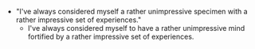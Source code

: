 * "I've always considered myself a rather unimpressive specimen with a rather impressive set of experiences."
	* I've always considered myself to have a rather unimpressive mind fortified by a rather impressive set of experiences.